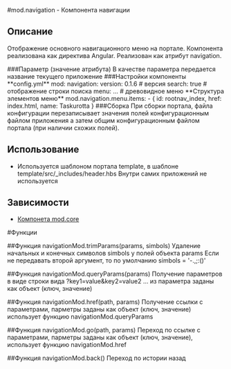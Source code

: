 #mod.navigation - Компонента навигации
## Описание
Отображение основного навигационного меню на портале.
Компонента реализована как директива Angular. Реализован как атрибут navigation.
<div class="clear" navigation="{{ app.name }}">
</div>
###Параметр (значение атрибута)
В качестве параметра передается название текущего приложение
###Настройки компоненты
**config.yml**
    mod:
        navigation:
            version: 0.1.6 # версия
            search: true # отображение строки поиска
            menu: ... # древовидное меню
**Структура элементов меню**
    mod.navigation.menu.items:
         - { id: rootnav_index, href: index.html, name: Taskurotta }
###Сборка
При сборки портала, файла конфигурации перезаписывает значения полей конфигурационным файлом
приложения а затем общим конфигурационным файлом портала (при наличии схожих полей).

## Использование
- Используется шаблоном портала template,
 в шаблоне template/src/_includes/header.hbs
Внутри самих приложений не используется

## Зависимости
- [Компонета mod.core](mode_core/mod/core)


#Функции

##Функция navigationMod.trimParams(params, simbols)
Удаление начальных и конечных символов simbols у полей объекта  params
Если не передавать второй аргумент, то по умолчанию simbols = '-.,;:()'

##Функция navigationMod.queryParams(params)
Получение параметров в виде строки вида ?key1=value&key2=value2 ...
из параметра заданы как объект (ключ, значение)

##Функция navigationMod.href(path, params)
Получение ссылки с параметрами, парметры заданы как объект (ключ, значение)
использует функцию navigationMod.queryParams

##Функция navigationMod.go(path, params)
Переход по ссылке с параметрами, парметры заданы как объект (ключ, значение),
использует функцию navigationMod.href

##Функция navigationMod.back()
Переход по истории назад